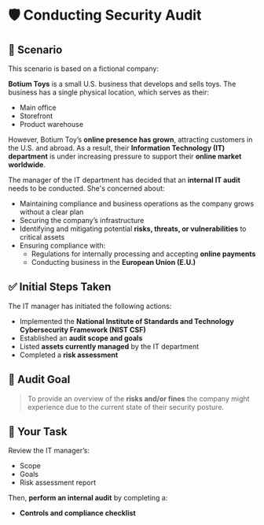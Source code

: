 # 🛡️ Conducting Security Audit

## 📘 Scenario

This scenario is based on a fictional company:

**Botium Toys** is a small U.S. business that develops and sells toys. The business has a single physical location, which serves as their:

- Main office  
- Storefront  
- Product warehouse  

However, Botium Toy’s **online presence has grown**, attracting customers in the U.S. and abroad. As a result, their **Information Technology (IT) department** is under increasing pressure to support their **online market worldwide**.

The manager of the IT department has decided that an **internal IT audit** needs to be conducted. She's concerned about:

- Maintaining compliance and business operations as the company grows without a clear plan  
- Securing the company’s infrastructure  
- Identifying and mitigating potential **risks, threats, or vulnerabilities** to critical assets  
- Ensuring compliance with:
  - Regulations for internally processing and accepting **online payments**
  - Conducting business in the **European Union (E.U.)**

## ✅ Initial Steps Taken

The IT manager has initiated the following actions:

- Implemented the **National Institute of Standards and Technology Cybersecurity Framework (NIST CSF)**
- Established an **audit scope and goals**
- Listed **assets currently managed** by the IT department
- Completed a **risk assessment**

## 🎯 Audit Goal

> To provide an overview of the **risks and/or fines** the company might experience due to the current state of their security posture.

## 📝 Your Task

Review the IT manager’s:

- Scope  
- Goals  
- Risk assessment report  

Then, **perform an internal audit** by completing a:

- **Controls and compliance checklist**
